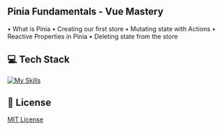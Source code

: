 ## Pinia Fundamentals - Vue Mastery
• What is Pinia
• Creating our first store
• Mutating state with Actions
• Reactive Properties in Pinia
• Deleting state from the store

## 💻 Tech Stack
[![My Skills](https://skillicons.dev/icons?i=html,css,javascript,vue,pinia)](https://skillicons.dev)

## 🔐 License
[MIT License](LICENSE)